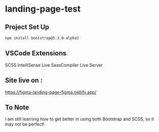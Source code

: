 # landing-page-test

## Project Set Up

```bash
npm install bootstrap@5.3.0-alpha3
```

## VSCode Extensions

SCSS IntelliSense
Live SassCompiler
Live Server

## Site live on : 

https://figma-landing-page-figma.netlify.app/

## To Note

I am still learning how to get better in using both Bootstrap and SCSS, so it may not be perfect! 



